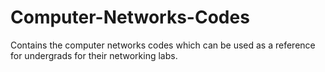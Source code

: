 # Computer-Networks-Codes
Contains the computer networks codes which can be used as a reference for undergrads for their networking labs.
